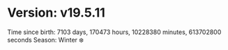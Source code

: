 # Version: v19.5.11
Time since birth: 7103 days, 170473 hours, 10228380 minutes, 613702800 seconds
Season: Winter ❄️
